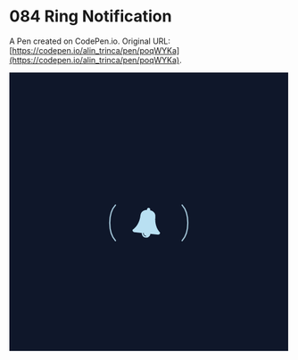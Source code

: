 # 084 Ring Notification

A Pen created on CodePen.io. Original URL: [https://codepen.io/alin_trinca/pen/poqWYKa](https://codepen.io/alin_trinca/pen/poqWYKa).

![Ring Notification Screenshot](ring-notification.png)

